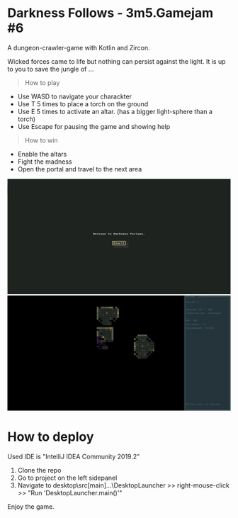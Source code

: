 # Darkness Follows - 3m5.Gamejam #6

A dungeon-crawler-game with Kotlin and Zircon.

Wicked forces came to life but nothing  can persist against the light. It is up to you to save the jungle of ... 


> How to play

- Use WASD to navigate your charackter
- Use T 5 times to place a torch on the ground
- Use E 5 times to activate an altar. (has a bigger light-sphere than a torch)
- Use Escape for pausing the game and showing help

> How to win
- Enable the altars
- Fight the madness 
- Open the portal and travel to the next area

![alt text](https://github.com/LostMekka/3m5.GameJam-6/blob/master/documentation/00.png)
![alt text](https://github.com/LostMekka/3m5.GameJam-6/blob/master/documentation/01.png)


# How to deploy

Used IDE is "IntelliJ IDEA Community 2019.2"

1. Clone the repo
2. Go to project on the left sidepanel
3. Navigate to desktop\src[main]\...\DesktopLauncher >> right-mouse-click >> "Run 'DesktopLauncher.main()'"

Enjoy the game.
